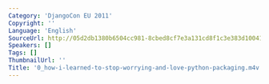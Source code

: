 ```yaml
---
Category: 'DjangoCon EU 2011'
Copyright: ''
Language: 'English'
SourceUrl: http://05d2db1380b6504cc981-8cbed8cf7e3a131cd8f1c3e383d10041.r93.cf2.rackcdn.com/djangocon-eu-2011/0_how-i-learned-to-stop-worrying-and-love-python-packaging.m4v
Speakers: []
Tags: []
ThumbnailUrl: ''
Title: '0_how-i-learned-to-stop-worrying-and-love-python-packaging.m4v'
---
```

